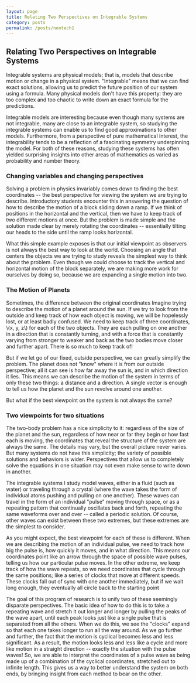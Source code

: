 ```yaml
---
layout: page
title: Relating Two Perspectives on Integrable Systems
category: posts
permalink: /posts/nontech1
---
```


## Relating Two Perspectives on Integrable Systems

Integrable systems are physical models; that is, models that describe motion or change in a physical system.
"Integrable" means that we can find exact solutions, allowing us to predict the future position of our system using a formula.
Many physical models don't have this property: they are too complex and too chaotic to write down an exact formula for the predictions.

Integrable models are interesting because even though many systems are not integrable, many are close to an integrable system, so studying the integrable systems can enable us to find good approximations to other models.
Furthermore, from a perspective of pure mathematical interest, the integrability tends to be a reflection of a fascinating symmetry underpinning the model.
For both of these reasons, studying these systems has often yielded surprising insights into other areas of mathematics as varied as probability and number theory.

### Changing variables and changing perspectives

Solving a problem in physics invariably comes down to finding the best coordinates -- the best perspective for viewing the system we are trying to describe.
Introductory students encounter this in answering the question of how to describe the motion of a block sliding down a ramp.
If we think of positions in the horizontal and the vertical, then we have to keep track of two different motions at once.
But the problem is made simple and the solution made clear by merely rotating the coordinates -- essentially tilting our heads to the side until the ramp looks horizontal.

What this simple example exposes is that our initial viewpoint as observers is not always the best way to look at the world.
Choosing an angle that centers the objects we are trying to study reveals the simplest way to think about the problem.
Even though we could choose to track the vertical and horizontal motion of the block separately, we are making more work for ourselves by doing so, because we are expanding a single motion into two.

### The Motion of Planets

Sometimes, the difference between the original coordinates
Imagine trying to describe the motion of a planet around the sun.
If we try to look from the outside and keep track of how each object is moving, we will be hopelessly lost, or at least badly confused.
We need to keep track of three coordinates, \\(x, y, z\\) for each of the two objects.
They are each pulling on one another in a direction that is constantly turning, and with a force that is constantly varying from stronger to weaker and back as the two bodies move closer and further apart.
There is so much to keep track of!

But if we let go of our fixed, outside perspective, we can greatly simplify the problem.
The planet does not "know" where it is from our outside perspective; all it can see is how far away the sun is, and in which direction it lies.
This means we can describe the motion of the system in terms of only these two things: a distance and a direction.
A single vector is enough to tell us how the planet and the sun revolve around one another.

But what if the best viewpoint on the system is not always the same?

### Two viewpoints for two situations

The two-body problem has a nice simplicity to it: regardless of the size of the planet and the sun, regardless of how near or far they begin or how fast each is moving, the coordinates that reveal the structure of the system are always the same.
The details may vary, but the overall picture never varies.
But many systems do not have this simplicity; the variety of possible solutions and behaviors is wider.
Perspectives that allow us to completely solve the equations in one situation may not even make sense to write down in another.

The integrable systems I study model waves, either in a fluid (such as water) or traveling through a crystal (where the wave takes the form of individual atoms pushing and pulling on one another).
These waves can travel in the form of an individual "pulse" moving through space, or as a repeating pattern that continually oscillates back and forth, repeating the same waveforms over and over -- called a periodic solution.
Of course, other waves can exist between these two extremes, but these extremes are the simplest to consider.

As you might expect, the best viewpoint for each of these is different.
When we are describing the motion of an individual pulse, we need to track how big the pulse is, how quickly it moves, and in what direction.
This means our coordinates point like an arrow through the space of possible wave pulses, telling us how our particular pulse moves.
In the other extreme, we keep track of how the wave repeats, so we need coordinates that cycle through the same positions; like a series of clocks that move at different speeds.
These clocks fall out of sync with one another immediately, but if we wait long enough, they eventually all circle back to the starting point

The goal of this program of research is to unify two of these seemingly disparate perspectives.
The basic idea of how to do this is to take a repeating wave and stretch it out longer and longer by pulling the peaks of the wave apart, until each peak looks just like a single pulse that is separated from all the others.
When we do this, we see the "clocks" expand so that each one takes longer to run all the way around.
As we go further and further, the fact that the motion is cyclical becomes less and less significant.
As a result, the motion looks less and less like a cycle and more like motion in a straight direction -- exactly the situation with the pulse waves!
So, we are able to interpret the coordinates of a pulse wave as being made up of a combination of the cyclical coordinates, stretched out to infinite length.
This gives us a way to better understand the system on both ends, by bringing insight from each method to bear on the other.